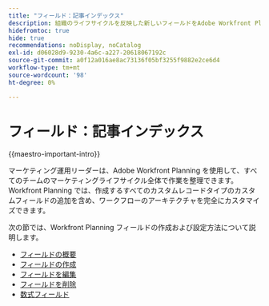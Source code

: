 ```yaml
---
title: "フィールド：記事インデックス"
description: 組織のライフサイクルを反映した新しいフィールドをAdobe Workfront Planning に追加できます。 フィールドは、レコードタイプの属性です。
hidefromtoc: true
hide: true
recommendations: noDisplay, noCatalog
exl-id: d06028d9-9230-4a6c-a227-20618067192c
source-git-commit: a0f12a016ae8ac73136f05bf3255f9882e2ce6d4
workflow-type: tm+mt
source-wordcount: '98'
ht-degree: 0%

---
```


# フィールド：記事インデックス

<!--
title: Adobe Maestro fields
description:You can add new fields in Adobe Maestro that reflect your organization's lifecycle. Fields are attributes of record types. 
hidefromtoc: yes
author: Alina
feature: Work Management (***************WE NEED A NEW ONE HERE***********)
role: User, Admin
hide: yes
-->

<!--update the metadata with real information when making this available in TOC and in the left nav-->

{{maestro-important-intro}}

マーケティング運用リーダーは、Adobe Workfront Planning を使用して、すべてのチームのマーケティングライフサイクル全体で作業を整理できます。 Workfront Planning では、作成するすべてのカスタムレコードタイプのカスタムフィールドの追加を含め、ワークフローのアーキテクチャを完全にカスタマイズできます。

次の節では、Workfront Planning フィールドの作成および設定方法について説明します。

* [フィールドの概要](../fields/fields-overview.md)
* [フィールドの作成](../fields/create-fields.md)
* [フィールドを編集](../fields/edit-fields.md)
* [フィールドを削除](../fields/delete-fields.md)
* [数式フィールド](../fields/formula-fields.md)

